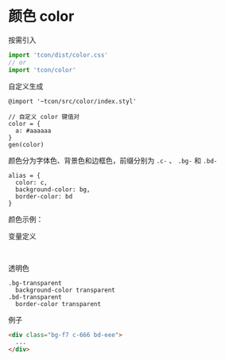 # 颜色 color

按需引入

```js
import 'tcon/dist/color.css'
// or
import 'tcon/color'
```

自定义生成

```stylus
@import '~tcon/src/color/index.styl'

// 自定义 color 键值对
color = {
  a: #aaaaaa
}
gen(color)
```

颜色分为字体色、背景色和边框色，前缀分别为 `.c-` 、 `.bg-` 和 `.bd-`

```stylus
alias = {
  color: c,
  background-color: bg,
  border-color: bd
}
```

颜色示例：

<docs-color :color="color" />

变量定义

<pre style=color:#fff>
{{ colorStyl }}
</pre>

<script>
  export default {
    data() {
      return {
        color: {
          '000': '#000000',
          '333': '#262A30',
          '666': '#5C626B',
          '999': '#959BA3',
          fff: '#ffffff',
          aaa: '#aaaaaa',
          ccc: '#cbcfd6',
          eee: '#eeeeee',
          f2: '#f2f2f2',
          f7: '#f7f8f9',
        
          // 主色
          main: '#ff4400',
        
          link: '#488ff9',
          success: '#2dc888',
          warning:' #ffa400',
          error: '#f53939'
        }
      } 
    },
    
    computed: {
      colorStyl() {
        // return `color = { ${Object.keys(this.color).map(k => `${k}: ${this.color[k]}`).join(',')} }`
        return `color = ${JSON.stringify(this.color, null, 2)}`
      }
    }
  }
</script>

透明色

```stylus
.bg-transparent
  background-color transparent
.bd-transparent  
  border-color transparent
```

例子

```html
<div class="bg-f7 c-666 bd-eee">
  ...
</div>
```
